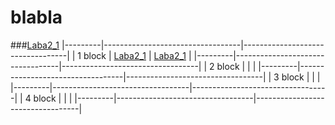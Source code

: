 # blabla
###<a href = "3/Delphi">Laba2_1</a>
|---------|----------------------------------|----------------------------------|
| 1 block | <a href = "3/Delphi">Laba2_1</a> | <a href = "3/java">Laba2_1</a>   |
|---------|----------------------------------|----------------------------------|
| 2 block |                                  |                                  |
|---------|----------------------------------|----------------------------------|
| 3 block |                                  |                                  |
|---------|----------------------------------|----------------------------------|
| 4 block |                                  |                                  |
|---------|----------------------------------|----------------------------------|
